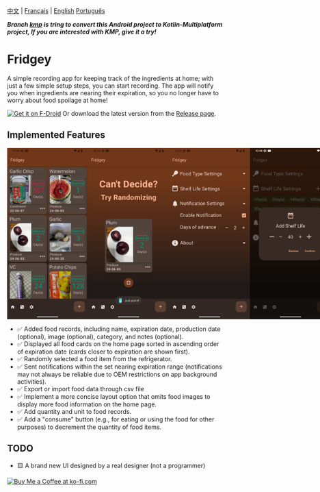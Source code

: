 <span>[中文](README.zh.md)</span> | <span>[Français](README.fr.md)</span> | <span>[English](README.md)</span> <span>[Português](README.pt.md)</span>

***Branch [kmp](https://github.com/NielsLee/FoodRecords/tree/kmp) is tring to convert this Android project to Kotlin-Multiplatform project, If you are interested with KMP, give it a try!***

# Fridgey

A simple recording app for keeping track of the ingredients at home; with just a few simple setup steps, you can start recording. The app will notify you when ingredients are nearing their expiration, so you no longer have to worry about food spoilage at home!

[<img src="https://fdroid.gitlab.io/artwork/badge/get-it-on.png"
alt="Get it on F-Droid"
height="80">](https://f-droid.org/packages/lying.fengfeng.foodrecords/)
Or download the latest version from the [Release page](https://github.com/NielsLee/FoodRecords/releases/latest).

## Implemented Features

<div style="display: flex; flex-direction: row;">
     <img src="https://github.com/NielsLee/FoodRecords/blob/main/metadata/en-US/images/phoneScreenshots/1.png" height="400"> 
     <img src="https://github.com/NielsLee/FoodRecords/blob/main/metadata/en-US/images/phoneScreenshots/2.png" height="400"> 
     <img src="https://github.com/NielsLee/FoodRecords/blob/main/metadata/en-US/images/phoneScreenshots/3.png" height="400"> 
     <img src="https://github.com/NielsLee/FoodRecords/blob/main/metadata/en-US/images/phoneScreenshots/4.png" height="400"> 
</div>

* ✅ Added food records, including name, expiration date, production date (optional), image (optional), category, and notes (optional).
* ✅ Displayed all food cards on the home page sorted in ascending order of expiration date (cards closer to expiration are shown first).
* ✅ Randomly selected a food item from the refrigerator.
* ✅ Sent notifications within the set nearing expiration range (notifications may not always be reliable due to OEM restrictions on app background activities).
* ✅ Export or import food data through csv file
* ✅ Implement a more concise layout option that omits food images to display more food information on the home page.
* ✅ Add quantity and unit to food records.
* ✅ Add a "consume" button (e.g., for eating or using the food for other purposes) to decrement the quantity of food items.


## TODO
* 🟨 A brand new UI designed by a real designer (not a programmer)

<a href='https://ko-fi.com/J3J611C0CZ' target='_blank'><img height='36' style='border:0px;height:36px;' src='https://storage.ko-fi.com/cdn/kofi1.png?v=3' border='0' alt='Buy Me a Coffee at ko-fi.com' /></a>
